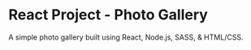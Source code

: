 # React Project - Photo Gallery

A simple photo gallery built using React, Node.js, SASS, & HTML/CSS.